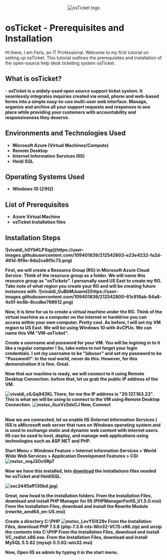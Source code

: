 <p align="center">
<img src="https://i.imgur.com/Clzj7Xs.png" alt="osTicket logo"/>
</p>

<h1>osTicket - Prerequisites and Installation</h1>
Hi there, I am Faris, an IT Professional. Welcome to my first tutorial on setting up osTicket. This tutorial outlines the prerequisites and installation of the open-source help desk ticketing system osTicket.<br />


<h2>What is osTicket?</h2>
- <b>osTicket is a widely-used open source support ticket system. It seamlessly integrates inquiries created via email, phone and web-based forms into a simple easy-to-use multi-user web interface. Manage, organize and archive all your support requests and responses in one place while providing your customers with accountability and responsiveness they deserve.<b>


<h2>Environments and Technologies Used</h2>

- Microsoft Azure (Virtual Machines/Compute)
- Remote Desktop
- Internet Information Services (IIS)
- Heidi SQL

<h2>Operating Systems Used </h2>

- Windows 10</b> (21H2)

<h2>List of Prerequisites</h2>

- Azure Virtual Machine
- osTicket Installation files

<h2>Installation Steps</h2>

<p>
![vivaldi_h0YbKLPXqp](https://user-images.githubusercontent.com/109401839/212542603-e23e4232-fa2d-461d-9f9e-9da2ca6f5c73.png)

</p>
<p>
First, we will create a Resource Group (RG) in Microsoft Azure Cloud Service. Think of the resoruce group as a folder. We will name this resource group as "osTickets". I personally used US East to create my RG. Take note of what region you create your RG and will be creating future instances with. 
![vivaldi_GuBbMJuwmI](https://user-images.githubusercontent.com/109401839/212542800-61c916ab-94a8-4e5f-bc6b-8ccdbe768612.png)

Now, it is time for us to create a virtual machine under the RG. Think of the virtual machine as a computer on the internet or harddrive you can access within your own computer. Pretty cool. As before, I will set my VM region to US East. We will be using Windows 10 with 4vCPUs. We can name this VM "VM-osTicket". 

Create a username and password for your VM. You will be logining in to it like a regular computer ! So, take notes to not forget your login credentials. I set my username to be "labuser" and set my password to be "Password1". In the real world, never do this. However, for this demonstration it is fine. Great.

Now that our machine is ready, we will connect to it using Remote Desktop Connection. before that, let us grab the public IP address of the VM. 

![vivaldi_cILQq943KL](https://user-images.githubusercontent.com/109401839/212543295-70198323-8ddc-4091-ab3d-98b064fc42f3.png)
There, for me the IP address is "20.127.163.23". This is what we will be using to connect to the VM using Remote Desktop Connection. 
![mstsc_4uxVzSdsCJ](https://user-images.githubusercontent.com/109401839/212543384-8d5b81de-1a03-47ad-8ac9-62934412295f.png)
Now, <b>Connect<b>
</p>
<br />
Now we are connected, let us enable  IIS (Internet Information Services ) ISS is aMicrosoft web server that runs on Windows operating system and is used to exchange static and dynamic web content with internet users. IIS can be used to host, deploy, and manage web applications using technologies such as ASP.NET and PHP.

Start Menu > Windows Feature > Internet Information Services > World Wide Web Services > Application Development Features > CGI
![mstsc_mqJ3Oc0RpT](https://user-images.githubusercontent.com/109401839/212543578-18f011ed-b6e4-4d34-9a41-8093904acb3b.png)

Now we have this installed, lets [download](https://drive.google.com/drive/u/0/folders/1APMfNyfNzcxZC6EzdaNfdZsUwxWYChf6) the installations files needed for osTicket and HeidiSQL.

![ssc](https://user-images.githubusercontent.com/109401839/212543822-5cb9dd90-a14e-4931-96dd-5682964fe37d.jpg)2445aff130bd.jpg)

Great, now head to the installation folders. 
From the Installation Files, download and install PHP Manager for IIS (PHPManagerForIIS_V1.5.0.msi)
From the Installation Files, download and install the Rewrite Module (rewrite_amd64_en-US.msi)

Create a directory C:\PHP
![mstsc_LevY5lX29v](https://user-images.githubusercontent.com/109401839/212543951-2d85a000-9828-487c-b661-69e1c5b2f983.png)
From the Installation Files, download PHP 7.3.8 (php-7.3.8-nts-Win32-VC15-x86.zip) and unzip the contents into C:\PHP
From the Installation Files, download and install VC_redist.x86.exe.
From the Installation Files, download and install MySQL 5.5.62 (mysql-5.5.62-win32.msi)

Now, Open IIS as admin by typing it in the start menu. 

